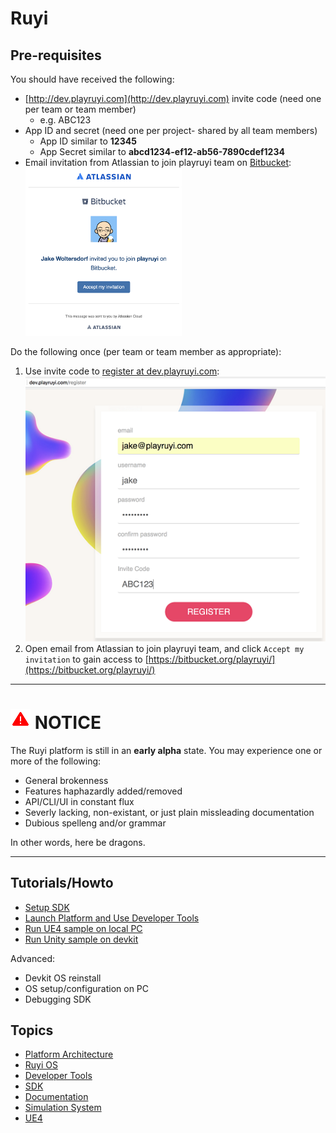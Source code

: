 # Ruyi

## Pre-requisites

You should have received the following:

* [http://dev.playruyi.com](http://dev.playruyi.com) invite code (need one per team or team member)
	* e.g. ABC123
* App ID and secret (need one per project- shared by all team members)
	* App ID similar to __12345__
	* App Secret similar to __abcd1234-ef12-ab56-7890cdef1234__
* Email invitation from Atlassian to join playruyi team on [Bitbucket](https://bitbucket.org/):
	<img src="/docs/img/bitbucket_invite.png" width="250"/>

Do the following once (per team or team member as appropriate):

1. Use invite code to [register at dev.playruyi.com](http://dev.playruyi.com/register):
<br/>![](/docs/img/devportal_register.png)
1. Open email from Atlassian to join playruyi team, and click `Accept my invitation` to gain access to [https://bitbucket.org/playruyi/](https://bitbucket.org/playruyi/)

---
# ![](/docs/img/warning.png) NOTICE
The Ruyi platform is still in an __early alpha__ state.
You may experience one or more of the following:

* General brokenness
* Features haphazardly added/removed
* API/CLI/UI in constant flux
* Severly lacking, non-existant, or just plain missleading documentation
* Dubious spelleng and/or grammar

In other words, here be dragons.

---	

## Tutorials/Howto

* [Setup SDK](tutorials/setup.md)
* [Launch Platform and Use Developer Tools](tutorials/layer0_devtools.md)
* [Run UE4 sample on local PC](tutorials/run_ue4_sample_pc.md)
* [Run Unity sample on devkit](tutorials/run_unity_sample_console.md)

Advanced:

* Devkit OS reinstall
* OS setup/configuration on PC
* Debugging SDK

## Topics

* [Platform Architecture](topics/layer0.md)
* [Ruyi OS](topics/os.md)
* [Developer Tools](topics/devtool.md)
* [SDK](topics/sdk.md)
* [Documentation](topics/docs.md)
* [Simulation System](topics/simulation_system.md)
* [UE4](topics/ue4.md)
